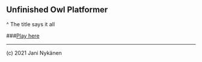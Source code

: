 ## Unfinished Owl Platformer

^ The title says it all

###[Play here](https://jani-nykanen.github.io/unfinished-owl-platformer/output/index.html)

------

(c) 2021 Jani Nykänen
